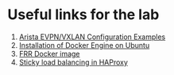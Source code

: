 # Useful links for the lab
1. [Arista EVPN/VXLAN Configuration Examples](https://www.arista.com/en/um-eos/eos-sample-configurations)
2. [Installation of Docker Engine on Ubuntu](https://docs.docker.com/engine/install/ubuntu/)
3. [FRR Docker image](https://hub.docker.com/r/frrouting/frr)
4. [Sticky load balancing in HAProxy](https://www.haproxy.com/blog/enable-sticky-sessions-in-haproxy/)